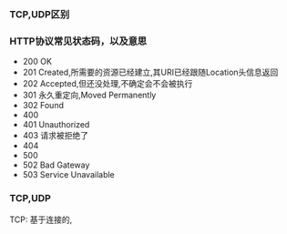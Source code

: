 ### TCP,UDP区别


### HTTP协议常见状态码，以及意思
- 200 OK
- 201 Created,所需要的资源已经建立,其URI已经跟随Location头信息返回 
- 202 Accepted,但还没处理,不确定会不会被执行
- 301 永久重定向,Moved Permanently
- 302 Found
- 400 
- 401 Unauthorized
- 403 请求被拒绝了
- 404
- 500
- 502 Bad Gateway
- 503 Service Unavailable

### TCP,UDP
TCP: 基于连接的,